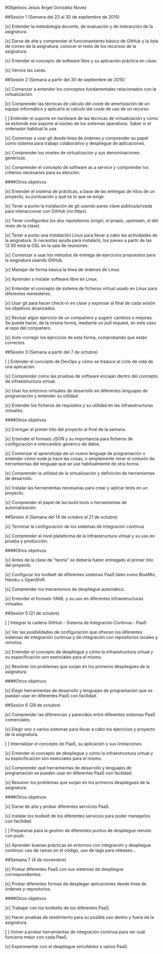 #Objetivos Jesús Ángel González Novez

##Sesión 1 (Semana del 23 al 30 de septiembre de 2015)

[x] Entender la metodología docente, de evaluación y de interacción de la asignatura.

[x] Darse de alta y comprender el funcionamiento básico de GitHub y la lista de correo de la asignatura; conocer el resto de los recursos de la asignatura.

[x] Entender el concepto de software libre y su aplicación práctica en clase.

[x] Vernos las caras.

##Sesión 2 (Semana a partir del 30 de septiembre de 2015)

[x] Comenzar a entender los conceptos fundamentales relacionados con la virtualización.

[x] Comprender las técnicas de cálculo del coste de amortización de un equipo informático y aplicarlo al cálculo del coste de uso de un recurso.

[ ] Entender el soporte en hardware de las técnicas de virtualización y cómo se extiende ese soporte al núcleo de los sistemas operativos. Saber si el ordenador habitual lo usa.

[x] Comenzar a usar git desde línea de órdenes y comprender su papel como sistema para trabajo colaborativo y despliegue de aplicaciones.

[x] Comprender los niveles de virtualización y sus denominaciones genéricas.

[x] Comprender el concepto de software as a service y comprender los criterios necesarios para su elección.

####Otros objetivos

[x] Entender el sistema de prácticas, a base de las entregas de hitos de un proyecto, su puntuación y qué es lo que se exige.

[x] Tener a punto la instalación de git usando pares clave pública/privada para interaccionar con GitHub (no https).

[x] Tener configurdos los dos repositorios (origin, el propio, upstream, el del resto de la clase).

[x] Tener a punto una instalación Linux para llevar a cabo las actividades de la asignatura. Si necesitas ayuda para instalarlo, los jueves a partir de las 12:30 está la OSL en la sala de reuniones.

[x] Comenzar a usar los métodos de entrega de ejercicios propuestos para la asignatura usando GitHub.

[x] Manejar de forma básica la línea de órdenes de Linux.

[x] Aprender a instalar software libre en Linux.

[x] Entender el concepto de sistema de ficheros virtual usado en Linux para diferentes menesteres.

[x] Usar git para hacer check-in en clase y expresar al final de cada sesión los objetivos alcanzados.

[x] Revisar algún ejercicio de un compañero y sugerir cambios o mejoras. Se puede hacer, de la misma forma, mediante un pull request, en este caso al repo del compañero.

[x] Auto-corregir los ejercicios de esta forma, comprobando que están correctos.


##Sesión 3 (Semana a partir del 7 de octubre)

[ ] Entender el concepto de DevOps y cómo se traduce al ciclo de vida de una aplicación.

[x] Comprender cómo las pruebas de software encajan dentro del concepto de infraestructura virtual.

[x] Usar los entornos virtuales de desarrollo en diferentes lenguajes de programación y entender su utilidad.

[x] Entender los ficheros de requisitos y su utilidad en las infraestructuras virtuales.

####Otros objetivos

[x] Entregar el primer hito del proyecto al final de la semana.

[x] Entender el formato JSON y su importancia para ficheros de configuración e intercambio genérico de datos.

[x] Comenzar el aprendizaje de un nuevo lenguaje de programación o entender cómo node.js hace las cosas, o simplemente mirar el cinturón de herramientas del lenguaje que se use habitualmente de otra forma.

[x] Comprender la utilidad de la virtualización y definición de herramientas de desarrollo.

[x] Instalar las herramientas necesarias para crear y aplicar tests en un proyecto.

[x] Comprender el papel de las build tools o herramientas de automatización.

##Sesión 4 (Semana del 14 de octubre al 21 de octubre)

[x] Terminar la configuración de los sistemas de integración continua

[x] Comprender el nivel plataforma de la infraestructura virtual y su uso en prueba y producción.

####Otros objetivos

[x] Antes de la clase de "teoría" se debería haber entregado el primer hito del proyecto.

[x] Configurar los toolbelt de diferentes sistemas PaaS tales como BlueMix, Heroku u OpenShift.

[x] Comprender los mecanismos de despliegue automático.

[x] Entender el formato YAML y su uso en diferentes infraestructuras virtuales.

##Sesión 5 (21 de octubre)

[ ] Integrar la cadena GitHub - Sistema de Integración Continua - PaaS

[x] Ver las posibilidades de configuración que ofrecen los diferentes sistemas de integración continua y de integración con repositorios locales y remotos.

[x] Entender el concepto de despliegue y cómo la infraestructura virtual y su especificación son esenciales para el mismo.

[x] Resolver los problemas que surjan en los primeros despliegues de la asignatura

####Otros objetivos

[x] Elegir herramientas de desarrollo y lenguajes de programación que se puedan usar en diferentes PaaS con facilidad.

##Sesión 6 (28 de octubre)

[x] Comprender las diferencias y parecidos entre diferentes sistemas PaaS comerciales.

[x] Elegir uno o varios sistemas para llevar a cabo los ejercicios y proyecto de la asignatura.

[ ] Internalizar el concepto de PaaS, su aplicación y sus limitaciones.

[x] Entender el concepto de despliegue y cómo la infraestructura virtual y su especificación son esenciales para el mismo.

[x] Comprender qué herramientas de desarrollo y lenguajes de programación se pueden usar en diferentes PaaS con facilidad.

[x] Resolver los problemas que surjan en los primeros despliegues de la asignatura

####Otros objetivos

[x] Darse de alta y probar diferentes servicios PaaS.

[x] Instalar los toolbelt de los diferentes servicios para poder manejarlos con facilidad.

[ ] Prepararse para la gestión de diferentes puntos de despliegue remoto con push.

[x] Aprender buenas prácticas en entornos con integración y despliegue continuo: uso de ramas en el código, uso de tags para releases...

##Semana 7 (4 de noviembre)

[x] Probar diferentes PaaS con sus sistemas de despliegue correspondientes.

[x] Probar diferentes formas de desplegar aplicaciones desde línea de órdenes y repositorios.

####Otros objetivos

[x] Trabajar con los toolbelts de los diferentes PaaS.

[x] Hacer pruebas de rendimiento para su posible uso dentro y fuera de la asignatura.

[ ] Volver a probar herramientas de integración continua para ver cuál funciona mejor con cada PaaS.

[x] Experimentar con el despliegue simultáneo a varios PaaS.

